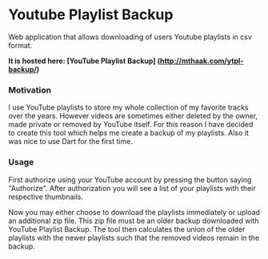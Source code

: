 Youtube Playlist Backup
=======================

Web application that allows downloading of users Youtube playlists in csv format.

**It is hosted here: [YouTube Playlist Backup] (http://mthaak.com/ytpl-backup/)**

### Motivation
I use YouTube playlists to store my whole collection of my favorite tracks over the years. However videos are sometimes either deleted by the owner, made private or removed by YouTube itself. For this reason I have decided to create this tool which helps me create a backup of my playlists. Also it was nice to use Dart for the first time. 

### Usage
First authorize using your YouTube account by pressing the button saying "Authorize". After authorization you will see a list of your playlists with their respective thumbnails.

Now you may either choose to download the playlists immediately or upload an additional zip file. This zip file must be an older backup downloaded with YouTube Playlist Backup. The tool then calculates the union of the older playlists with the newer playlists such that the removed videos remain in the backup.
